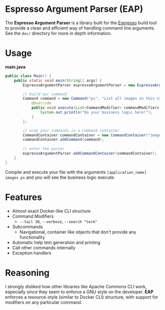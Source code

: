 # Espresso Argument Parser (EAP)
The **Espresso Argument Parser** is a library built for the [Espresso](https://github.com/hlafaille/espresso) build tool
to provide a clean and efficient way of handling command line arguments. See the `doc/` directory for more in depth 
information.

# Usage
**main.java**
```java
public class Main() {
    public static void main(String[] args) {
        EspressoArgumentParser espressoArgumentParser = new EspressoArgumentParser("Docker", "Containers, yo!");

        // build our command
        Command command = new Command("ps", "List all images on this system") {
            @Override
            public void execute(List<CommandModifier> commandModifiers) {
                System.out.println("Do your business logic here!");
            }
        };

        // wrap your commands in a command container
        CommandContainer commandContainer = new CommandContainer("images", "Show all top level images");
        commandContainer.addCommand(command);
        
        // enter the parser
        espressoArgumentParser.addCommandContainer(commandContainer);
    }
}
```
Compile and execute your file with the arguments `[application_name] images ps` and you will see the business logic
execute.

# Features
* Almost exact Docker-like CLI structure
* Command Modifiers
  * `--tail 30`, `--verbose`, `--search "term"`
* Subcommands
  * Navigational, container like objects that don't provide any functionality
* Automatic help text generation and printing
* Call other commands internally
* Exception handlers

# Reasoning
I strongly disliked how other libraries like Apache Commons CLI work, especially since they seem to enforce a GNU style
on the developer. **EAP** enforces a resource-style (similar to Docker CLI) structure, with support for modifiers on any
particular command.